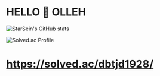 # HELLO 🧐 OLLEH

![StarSein's GitHub stats](https://github-readme-stats.vercel.app/api?username=StarSein&show_icons=true&theme=radical)

![Solved.ac Profile](http://mazassumnida.wtf/api/v2/generate_badge?boj=dbtjd1928)
# https://solved.ac/dbtjd1928/

